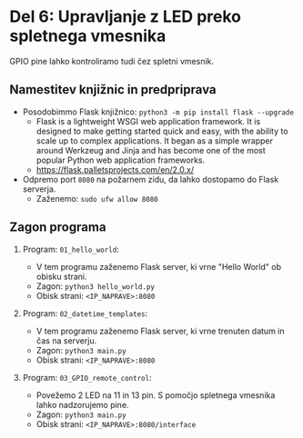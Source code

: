 # Del 6: Upravljanje z LED preko spletnega vmesnika

GPIO pine lahko kontroliramo tudi čez spletni vmesnik.

## Namestitev knjižnic in predpriprava
- Posodobimmo Flask knjižnico: `python3 -m pip install flask --upgrade`
    - Flask is a lightweight WSGI web application framework. It is designed to make getting started quick and easy, with the ability to scale up to complex applications. It began as a simple wrapper around Werkzeug and Jinja and has become one of the most popular Python web application frameworks.
    - https://flask.palletsprojects.com/en/2.0.x/
- Odpremo port `8080` na požarnem zidu, da lahko dostopamo do Flask serverja.
    - Zaženemo: `sudo ufw allow 8080`

## Zagon programa
1. Program: `01_hello_world`:
    - V tem programu zaženemo Flask server, ki vrne "Hello World" ob obisku strani.
    - Zagon: `python3 hello_world.py`
    - Obisk strani: `<IP_NAPRAVE>:8080`

2. Program: `02_datetime_templates`:
    - V tem programu zaženemo Flask server, ki vrne trenuten datum in čas na serverju.
    - Zagon: `python3 main.py`
    - Obisk strani: `<IP_NAPRAVE>:8080`

3. Program: `03_GPIO_remote_control`:
    - Povežemo 2 LED na 11 in 13 pin. S pomočjo spletnega vmesnika lahko nadzorujemo pine.
    - Zagon: `python3 main.py`
    - Obisk strani: `<IP_NAPRAVE>:8080/interface`


